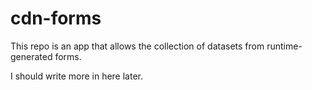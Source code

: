 cdn-forms
=========

This repo is an app that allows the collection of datasets from runtime-generated forms.

I should write more in here later.
